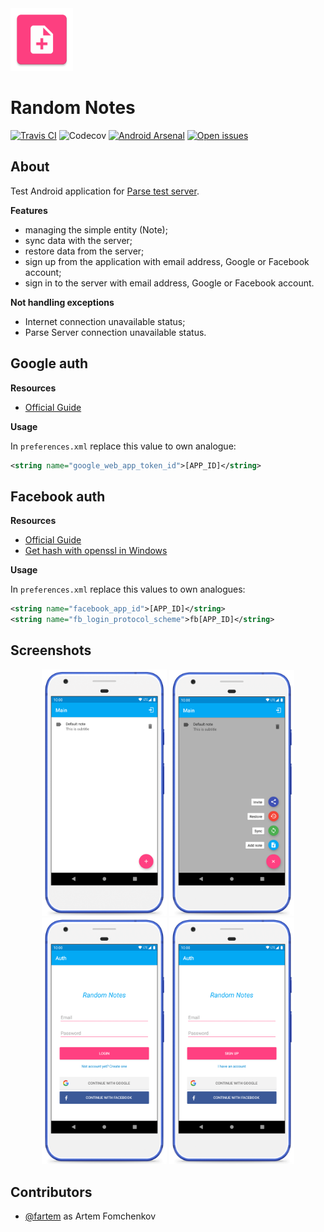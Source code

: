 <img src="media/logo/ic_app.png" height="100px" />

Random Notes
=============

[![Travis CI](https://img.shields.io/travis/fartem/parse-android-test-app)](https://travis-ci.org/fartem/parse-android-test-app)
![Codecov](https://img.shields.io/codecov/c/github/fartem/parse-android-test-app)
[![Android Arsenal](https://img.shields.io/badge/Android%20Arsenal-Android%20Parse%20Server%20Client-brightgreen.svg?style=flat)](https://android-arsenal.com/details/3/7906)
[![Open issues](https://img.shields.io/github/issues-raw/fartem/parse-android-test-app.svg?color=ff534a)](https://github.com/fartem/parse-android-test-app/issues)

About
-------------

Test Android application for [Parse test server](https://github.com/fartem/parse-test-server).

__Features__

* managing the simple entity (Note);
* sync data with the server;
* restore data from the server;
* sign up from the application with email address, Google or Facebook account;
* sign in to the server with email address, Google or Facebook account.

__Not handling exceptions__

* Internet connection unavailable status;
* Parse Server connection unavailable status.

Google auth
-------------

__Resources__

* [Official Guide](https://developers.google.com/identity/sign-in/android/start-integrating)

__Usage__

In `preferences.xml` replace this value to own analogue:

```xml
<string name="google_web_app_token_id">[APP_ID]</string>
```

Facebook auth
-------------

__Resources__

* [Official Guide](https://developers.facebook.com/docs/facebook-login/android)
* [Get hash with openssl in Windows](https://github.com/magus/react-native-facebook-login/issues/297#issuecomment-433816732)

__Usage__

In `preferences.xml` replace this values to own analogues:

```xml
<string name="facebook_app_id">[APP_ID]</string>
<string name="fb_login_protocol_scheme">fb[APP_ID]</string>
```

Screenshots
-------------

<p align="center">
  <img src="media/screenshots/screenshot_01.png" width="200" />
  <img src="media/screenshots/screenshot_02.png" width="200" />
  <img src="media/screenshots/screenshot_03.png" width="200" />
  <img src="media/screenshots/screenshot_04.png" width="200" />
</p>

Contributors
-------------------

* [@fartem](https://github.com/fartem) as Artem Fomchenkov
